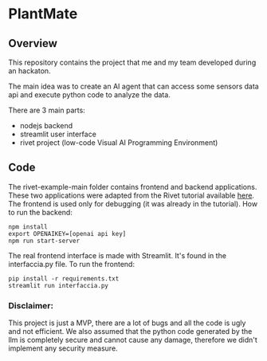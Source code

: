 # PlantMate

## Overview
This repository contains the project that me and my team developed during an hackaton.

The main idea was to create an AI agent that can access some sensors data api and execute python code to analyze the data.

There are 3 main parts: 
- nodejs backend
- streamlit user interface
- rivet project (low-code Visual AI Programming Environment)

## Code
The rivet-example-main folder contains frontend and backend applications. 
These two applications were adapted from the Rivet tutorial available [here](https://github.com/Ironclad/rivet-example).
The frontend is used only for debugging (it was already in the tutorial).
How to run the backend: 
```
npm install
export OPENAIKEY=[openai api key]
npm run start-server
```

The real frontend interface is made with Streamlit. It's found in the interfaccia.py file.
To run the frontend: 
```
pip install -r requirements.txt
streamlit run interfaccia.py
```

### Disclaimer:
This project is just a MVP, there are a lot of bugs and all the code is ugly and not efficient.
We also assumed that the python code generated by the llm is completely secure and cannot cause any damage, therefore we didn't implement any security measure.
